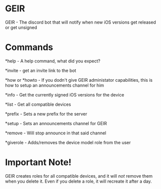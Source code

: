 # GEIR
GEIR - The discord bot that will notify when new iOS versions get released or get unsigned

# Commands
*help - A help command, what did you expect?

*invite - get an invite link to the bot

*how or *howto - If you dodn't give GEIR administator capabilities, this is how to setup an announcements channel for him

*info <device model> - Get the currently signed iOS versions for the device
  
*list - Get all compatible devices

*prefix <new prefix> - Sets a new prefix for the server
  
*setup <channel ID> - Sets an announcements channel for GEIR
  
*remove <channel ID> - Will stop announce in that said channel
  
*giverole <device model> - Adds/removes the device model role from the user

# Important Note!
GEIR creates roles for all compatible devices, and it will *not* remove them when you delete it. Even if you delete a role, it will recreate it after a day.
